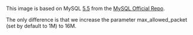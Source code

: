 This image is based on MySQL [5.5](https://github.com/docker-library/mysql/blob/8ed790ab199eeef0f36ef0547ae28e5654cbef0d/5.5/Dockerfile) from the [MySQL Official Repo](https://registry.hub.docker.com/_/mysql/).

The only difference is that we increase the parameter max_allowed_packet (set by default to 1M) to 16M.
